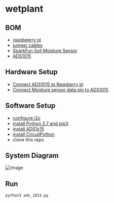 # wetplant


## BOM
- [raspbeerry pi](https://www.adafruit.com/product/3708)
- [jumper cables](https://www.digikey.com/en/products/filter/jumper-wire/640)
- [SparkFun Soil Moisture Sensor](https://www.sparkfun.com/products/13322)
- [ADS1015](https://www.adafruit.com/product/1083)

## Hardware Setup
- [Connect ADS1015 to Raspberry pi](https://learn.adafruit.com/adafruit-4-channel-adc-breakouts/python-circuitpython)
- [Connect Moisture sensor data pin to ADS1015](https://learn.sparkfun.com/tutorials/soil-moisture-sensor-hookup-guide)

## Software Setup
- [configure i2c](https://learn.adafruit.com/adafruits-raspberry-pi-lesson-4-gpio-setup/configuring-i2c)
- [install Python 3.7 and pip3](https://projects.raspberrypi.org/en/projects/generic-python-install-python3)
- [install ADS1x15](https://github.com/adafruit/Adafruit_CircuitPython_ADS1x15)
- [install CircuitPython](https://learn.adafruit.com/circuitpython-on-raspberrypi-linux/installing-circuitpython-on-raspberry-pi)
- clone this repo

## System Diagram
![image](https://user-images.githubusercontent.com/100881577/164335028-f254804b-b343-4638-8664-fd0adc0ec752.png)

## Run
```shell
python3 ads_1015.py
```
